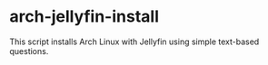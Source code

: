 # arch-jellyfin-install
This script installs Arch Linux with Jellyfin using simple text-based questions.
